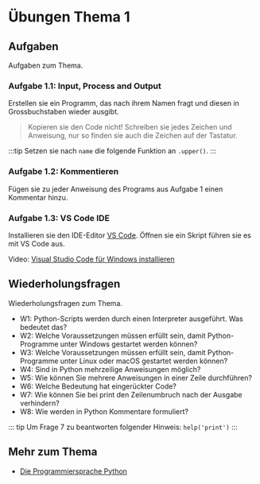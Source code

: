 # Übungen Thema 1

## Aufgaben

Aufgaben zum Thema.

### Aufgabe 1.1: Input, Process and Output

Erstellen sie ein Programm, das nach ihrem Namen fragt und diesen in Grossbuchstaben wieder ausgibt.

> Kopieren sie den Code nicht! Schreiben sie jedes Zeichen und Anweisung, nur so finden sie auch die Zeichen auf der Tastatur. 

:::tip
Setzen sie nach `name` die folgende Funktion an `.upper()`. 
:::

### Aufgabe 1.2: Kommentieren

Fügen sie zu jeder Anweisung des Programs aus Aufgabe 1 einen Kommentar hinzu.

### Aufgabe 1.3: VS Code IDE

Installieren sie den IDE-Editor [VS Code](https://code.visualstudio.com/). Öffnen sie ein Skript führen sie es mit VS Code aus.

Video: [Visual Studio Code für Windows installieren](https://www.youtube.com/watch?v=og51Lo5uKBA)

## Wiederholungsfragen

Wiederholungsfragen zum Thema.

* W1: Python-Scripts werden durch einen Interpreter ausgeführt. Was bedeutet das?
* W2: Welche Voraussetzungen müssen erfüllt sein, damit Python-Programme unter Windows gestartet werden können?
* W3: Welche Voraussetzungen müssen erfüllt sein, damit Python-Programme unter Linux oder macOS gestartet werden können?
* W4: Sind in Python mehrzeilige Anweisungen möglich?
* W5: Wie können Sie mehrere Anweisungen in einer Zeile durchführen?
* W6: Welche Bedeutung hat eingerückter Code?
* W7: Wie können Sie bei print den Zeilenumbruch nach der Ausgabe verhindern?
* W8: Wie werden in Python Kommentare formuliert?

::: tip
Um Frage 7 zu beantworten folgender Hinweis: `help('print')`
:::

## Mehr zum Thema

* [Die Programmiersprache Python](http://openbook.rheinwerk-verlag.de/python/02_001.html#u2)